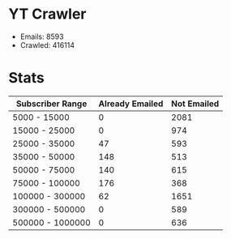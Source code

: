 # YT Crawler
- Emails: 8593
- Crawled: 416114

# Stats
| Subscriber Range  | Already Emailed | Not Emailed |
|-------|-------|-------|
| 5000 - 15000 | 0 | 2081 |
| 15000 - 25000 | 0 | 974 |
| 25000 - 35000 | 47 | 593 |
| 35000 - 50000 | 148 | 513 |
| 50000 - 75000 | 140 | 615 |
| 75000 - 100000 | 176 | 368 |
| 100000 - 300000 | 62 | 1651 |
| 300000 - 500000 | 0 | 589 |
| 500000 - 1000000 | 0 | 636 |

